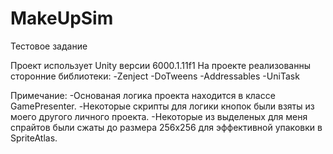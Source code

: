 # MakeUpSim
Тестовое задание

Проект использует Unity версии 6000.1.11f1
На проекте реализованны сторонние библиотеки:
-Zenject
-DoTweens
-Addressables
-UniTask

Примечание:
-Основаная логика проекта находится в классе GamePresenter.
-Некоторые скрипты для логики кнопок были взяты из моего другого личного проекта.
-Некоторые из выделеных для меня спрайтов были сжаты до размера 256x256 для эффективной упаковки в SpriteAtlas.
